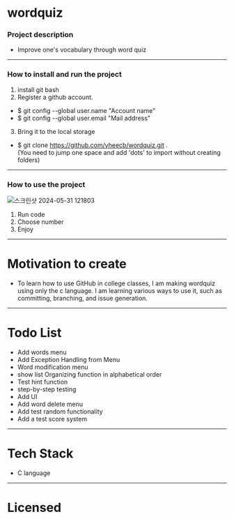 # wordquiz
### Project description 
- Improve one's vocabulary through word quiz
---
### How to install and run the project
1. install git bash
2. Register a github account.
- $ git config --global user.name "Account name" 
- $ git config --global user.email "Mail address"
3. Bring it to the local storage 
 - $ git clone https://github.com/yheecb/wordquiz.git .  
   (You need to jump one space and add 'dots' to import without creating folders)
---
### How to use the project
![스크린샷 2024-05-31 121803](https://github.com/yheecb/wordquiz/assets/165108050/5469dc6e-cb34-46e4-ab70-90c452ad99e2)
1. Run code
2. Choose number
3. Enjoy 
---
# Motivation to create
- To learn how to use GitHub in college classes, I am making wordquiz using only the c language. I am learning various ways to use it, such as committing, branching, and issue generation.
---
# Todo List
- Add words menu
- Add Exception Handling from Menu
- Word modification menu
- show list Organizing function in alphabetical order
- Test hint function
- step-by-step testing
- Add UI
- Add word delete menu
- Add test random functionality
- Add a test score system
---
# Tech Stack
- C language
---
# Licensed
  
